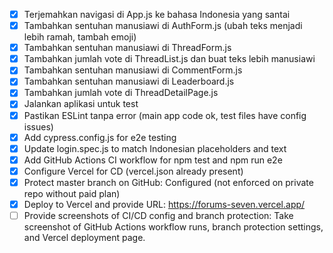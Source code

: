 - [x] Terjemahkan navigasi di App.js ke bahasa Indonesia yang santai
- [x] Tambahkan sentuhan manusiawi di AuthForm.js (ubah teks menjadi lebih ramah, tambah emoji)
- [x] Tambahkan sentuhan manusiawi di ThreadForm.js
- [x] Tambahkan jumlah vote di ThreadList.js dan buat teks lebih manusiawi
- [x] Tambahkan sentuhan manusiawi di CommentForm.js
- [x] Tambahkan sentuhan manusiawi di Leaderboard.js
- [x] Tambahkan jumlah vote di ThreadDetailPage.js
- [x] Jalankan aplikasi untuk test
- [x] Pastikan ESLint tanpa error (main app code ok, test files have config issues)
- [x] Add cypress.config.js for e2e testing
- [x] Update login.spec.js to match Indonesian placeholders and text
- [x] Add GitHub Actions CI workflow for npm test and npm run e2e
- [x] Configure Vercel for CD (vercel.json already present)
- [x] Protect master branch on GitHub: Configured (not enforced on private repo without paid plan)
- [x] Deploy to Vercel and provide URL: https://forums-seven.vercel.app/
- [ ] Provide screenshots of CI/CD config and branch protection: Take screenshot of GitHub Actions workflow runs, branch protection settings, and Vercel deployment page.
